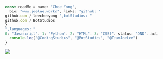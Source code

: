 ```js
const readMe = name: "Chee Yong",
  bio: "www.joelee.works", links: "github: "
github.com / leecheeyong ",botStudios: "
github.com / BotStudios
}
",languages: "
0: "Javascript", 1: "Python", 2: "HTML", 3: "CSS}", status: "DND", activity: "Custom Status (我有正面思想)", aMemberOf: () => {
  console.log("@CodingStudios", "@BotStudios", "@TeamJoeLee")
}
```

![](https://komarev.com/ghpvc/?username=leecheeyong&color=orange)

